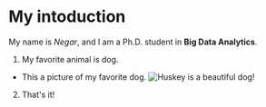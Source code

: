# My intoduction

My name is *Negar*, and I am a Ph.D. student in **Big Data Analytics**.

1. My favorite animal is dog.
  - This a picture of my favorite dog. ![Huskey is a beautiful dog!](/Users/negarmaleki/Desktop/Progdata/Github/progdata-class/husky.jpg)
2. That's it!
